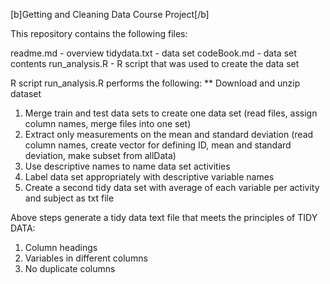 ﻿[b]Getting and Cleaning Data Course Project[/b]

This repository contains the following files:

readme.md - overview
tidydata.txt - data set
codeBook.md - data set contents
run_analysis.R - R script that was used to create the data set

R script run_analysis.R performs the following:
** Download and unzip dataset
1. Merge train and test data sets to create one data set (read files, assign column names, merge files into one set)
2. Extract only measurements on the mean and standard deviation (read column names, create vector for defining ID, mean and standard deviation, make subset from allData)
3. Use descriptive names to name data set activities
4. Label data set appropriately with descriptive variable names
5. Create a second tidy data set with average of each variable per activity and subject as txt file 

Above steps generate a tidy data text file that meets the principles of TIDY DATA:
1. Column headings
2. Variables in different columns
3. No duplicate columns